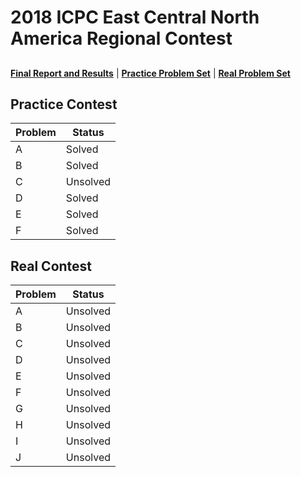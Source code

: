 # 2018 ICPC East Central North America Regional Contest

## 

**[Final Report and Results](http://acm-ecna.ysu.edu/PastResults/2018/home.html)** | **[Practice Problem Set](./prac2018.pdf)** | **[Real Problem Set](./ecna2018.pdf)**

## Practice Contest

| Problem | Status   |
|---------|----------|
| A       | Solved   |
| B       | Solved   |
| C       | Unsolved |
| D       | Solved   |
| E       | Solved   |
| F       | Solved   |

## Real Contest

| Problem | Status   |
|---------|----------|
| A       | Unsolved |
| B       | Unsolved |
| C       | Unsolved |
| D       | Unsolved |
| E       | Unsolved |
| F       | Unsolved |
| G       | Unsolved |
| H       | Unsolved |
| I       | Unsolved |
| J       | Unsolved |
